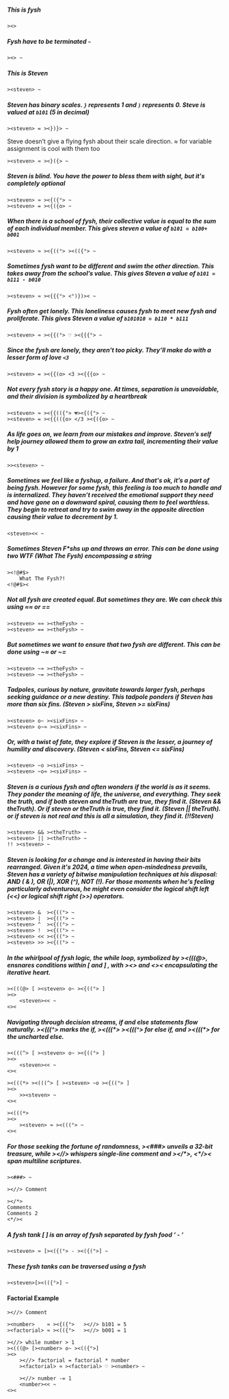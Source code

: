 ##### This is fysh
```
><> 
```

##### Fysh have to be terminated `~`
```
><> ~
```

##### This is Steven
```
><steven> ~
```

##### Steven has binary scales. ` } ` represents 1 and ` ) ` represents 0. Steve is valued at `b101` (5 in decimal)
```
><steven> = ><})}> ~
```
Steve doesn’t give a flying fysh about their scale direction. ≈ for variable assignment is cool with them too
```
><steven> ≈ ><}({> ~
```

##### Steven is blind. You have the power to bless them with sight, but it's completely optional
```
><steven> ≈ ><{({°> ~
><steven> = ><{({o> ~
```

##### When there is a school of fysh, their collective value is equal to the sum of each individual member. This gives steven a value of `b101 = b100+ b001`
```
><steven> ≈ ><{((°> ><(({°> ~ 
```

##### Sometimes fysh want to be different and swim the other direction. This takes away from the school’s value. This gives Steven a value of `b101 = b111 - b010`
```
><steven> ≈ ><{{{°> <°)})>< ~
```


##### Fysh often get lonely. This loneliness causes fysh to meet new fysh and proliferate. This gives Steven a value of `b101010 = b110 * b111`
```
><steven> ≈ ><{{(°> ♡ ><{{{°> ~
```


##### Since the fysh are lonely, they aren't too picky. They’ll make do with a lesser form of love `<3`
```
><steven> = ><{{(o> <3 ><{{{o> ~
```

##### Not every fysh story is a happy one. At times, separation is unavoidable, and their division is symbolized by a heartbreak
```
><steven> ≈ ><{{(({°> 💔><{({°> ~
><steven> = ><{{(({o> </3 ><{({o> ~
```

##### As life goes on, we learn from our mistakes and improve. Steven’s self help journey allowed them to grow an extra tail, incrementing their value by 1
```
>><steven> ~
```

##### Sometimes we feel like a fyshup, a failure. And that's ok, it’s a part of being fysh. However for some fysh, this feeling is too much to handle and is internalized. They haven’t received the emotional support they need and have gone on a downward spiral, causing them to feel worthless. They begin to retreat and try to swim away in the opposite direction causing their value to decrement by 1. 
```
<steven><< ~
```


##### Sometimes Steven F*shs up and throws an error. This can be done using two WTF (What The Fysh) encompassing a string
```
><!@#$>
	What The Fysh?! 
<!@#$><
```

##### Not all fysh are created equal. But sometimes they are. We can check this using ≈≈ or ==
```
><steven> ≈≈ ><theFysh> ~
><steven> == ><theFysh> ~
```

##### But sometimes we want to ensure that two fysh are different. This can be done using ~≈ or ~=
```
><steven> ~≈ ><theFysh> ~
><steven> ~= ><theFysh> ~
```

##### Tadpoles, curious by nature, gravitate towards larger fysh, perhaps seeking guidance or a new destiny. This tadpole ponders if Steven has more than six fins. (Steven > sixFins, Steven >= sixFins)
```
><steven> o~ ><sixFins> ~
><steven> o~≈ ><sixFins> ~
```

##### Or, with a twist of fate, they explore if Steven is the lesser, a journey of humility and discovery. (Steven < sixFins, Steven <= sixFins)
```
><steven> ~o ><sixFins> ~
><steven> ~o≈ ><sixFins> ~
```

##### Steven is a curious fysh and often wonders if the world is as it seems. They ponder the meaning of life, the universe, and everything. They seek the truth, and if both steven and theTruth are true, they find it. (Steven && theTruth). Or if steven or theTruth is true, they find it. (Steven || theTruth). or if steven is not real and this is all a simulation, they find it. (!!Steven)
```
><steven> && ><theTruth> ~
><steven> || ><theTruth> ~
!! ><steven> ~
```



##### Steven is looking for a change and is interested in having their bits rearranged. Given it's 2024, a time when open-mindedness prevails, Steven has a variety of bitwise manipulation techniques at his disposal: AND ( & ), OR (|), XOR (^), NOT (!). For those moments when he's feeling particularly adventurous, he might even consider the logical shift left (<<) or logical shift right (>>) operators.
```
><steven> &  ><{((°> ~
><steven> |  ><{((°> ~
><steven> ^  ><{((°> ~
><steven> !  ><{((°> ~
><steven> << ><{((°> ~
><steven> >> ><{((°> ~
```

##### In the whirlpool of fysh logic, the while loop, symbolized by ><(((@>, ensnares conditions within [ and ] , with ><> and <>< encapsulating the iterative heart.
```
><(((@> [ ><steven> o~ ><{((°> ]
><>
	<steven><< ~
<><
```

##### Navigating through decision streams, if and else statements flow naturally. \><(((^\> marks the if, \><(((\*\> \><(((^\> for else if, and \><(((\*\> for the uncharted else.
```
><(((^> [ ><steven> o~ ><{((°> ]
><>
	<steven><< ~
<><

><(((*> ><(((^> [ ><steven> ~o ><{((°> ] 
><>
	>><steven> ~
<><

><(((*>
><>
	><steven> ≈ ><(((°> ~
<><
```

##### For those seeking the fortune of randomness, ><###> unveils a 32-bit treasure, while \><//\> whispers single-line comment and \></\*\>, <\*/\>< span multiline scriptures.
```
><###> ~

><//> Comment 

></*>
Comments
Comments 2
<*/><
```

##### A fysh tank [ ] is an array of fysh separated by fysh food ‘ - ‘
```
><steven> ≈ [><({(°> - ><({(°>] ~
```

##### These fysh tanks can be traversed using a fysh
```
><steven>[><(({°>] ~
```


#### Factorial Example
```
><//> Comment

><number>    ≈ ><{({°>   ><//> b101 = 5
><factorial> ≈ ><(({°>   ><//> b001 = 1 

><//> while number > 1
><(((@> [><number> o~ ><(({°>]
><>
	><//> factorial = factorial * number
	><factorial> ≈ ><factorial> ♡ ><number> ~

	><//> number -= 1
	<number><< ~
<><
```
